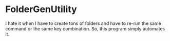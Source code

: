 FolderGenUtility
================

I hate it when I have to create tons of folders and have to re-run the same command or the same key combination. So, this program simply automates it.

